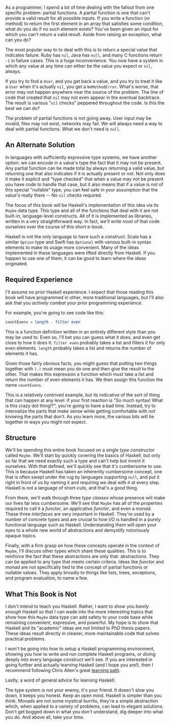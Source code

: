 As a programmer, I spend a lot of time dealing with the fallout from one
specific problem: partial functions. A partial function is one that can't
provide a valid result for all possible inputs. If you write a function (or
method) to return the first element in an array that satisfies some condition,
what do you do if no such element exists? You've been given an input for which
you can't return a valid result. Aside from raising an exception, what can you
do?

The most popular way to to deal with this is to return a special value that
indicates failure. Ruby has `nil`, Java has `null`, and many C functions return
`-1` in failure cases. This is a huge inconvenience. You now have a system in
which any value at any time can either be the value you expect or `nil`, always.

If you try to find a `User`, and you get back a value, and you try to treat it
like a `User` when it's actually `nil`, you get a `NoMethodError`. What's worse,
that error may not happen anywhere near the source of the problem. The line of
code that created that `nil` may not even appear in the eventual backtrace. The
result is various "`nil` checks" peppered throughout the code. Is this the best we
can do?

The problem of partial functions is not going away. User input may be invalid,
files may not exist, networks may fail. We will always need a way to deal with
partial functions. What we don't need is `null`.

## An Alternate Solution

In languages with sufficiently expressive type systems, we have another option:
we can encode in a value's type the fact that it may not be present. Any partial
function can be made total by always returning a valid value, but returning one
that also indicates if it is actually present or not. Not only does it make it
explicit and "type checked" that when a value may not be present you have code
to handle that case, but it also means that if a value is *not* of this special
"nullable" type, you can feel safe in your assumption that the value's really
there -- No `nil` checks required.

The focus of this book will be Haskell's implementation of this idea via its
`Maybe` data type. This type and all of the functions that deal with it are not
built-in, language-level constructs. All of it is implemented as libraries,
written in a very straightforward way. In fact, we'll write most of that code
ourselves over the course of this short e-book.

Haskell is not the only language to have such a construct. Scala has a similar
`Option` type and Swift has `Optional` with various built-in syntax elements to
make its usage more convenient. Many of the ideas implemented in these languages
were lifted directly from Haskell. If you happen to use one of them, it can be
good to learn where the ideas originated.

## Required Experience

I'll assume no prior Haskell experience. I expect that those reading this book
will have programmed in other, more traditional languages, but I'll also ask
that you *actively combat* your prior programming experience.

For example, you're going to see code like this:

```haskell
countEvens = length . filter even
```

This is a function definition written in an entirely different style than you
may be used to. Even so, I'll bet you can guess what it does, and even get close
to how it does it: `filter even` probably takes a list and filters it for only
even elements. `length` probably takes a list and returns the number of elements
it has.

Given those fairly obvious facts, you might guess that putting two things
together with `(.)` must mean you do one and then give the result to the other.
That makes this expression a function which must take a list and return the
number of even elements it has. We then assign this function the name
`countEvens`.

This is a relatively contrived example, but its indicative of the sort of thing
that can happen at any level: if your first reaction is "So much syntax! What is
this crazy dot thing!?", you're going to have a bad time. Instead, try to
internalize the parts that make sense while getting comfortable with *not*
knowing the parts that don't. As you learn more, the various bits will tie
together in ways you might not expect.

## Structure

We'll be spending this entire book focused on a single *type constructor* called
`Maybe`. We'll start by quickly covering the basics of Haskell, but only so far
that we need exactly such a type and can't help but invent it ourselves. With
that defined, we'll quickly see that it's cumbersome to use. This is because
Haskell has taken an inherently cumbersome concept, one that is often swept
under the rug by languages supporting `null`, and put it right in front of us by
naming it and requiring we deal with it at every step. Haskell is not a language
of short-cuts, and that's a good thing.

From there, we'll walk through three *type classes* whose presence will make our
lives far less cumbersome. We'll see that `Maybe` has all of the properties
required to call it a *functor*, an *applicative functor*, and even a *monad*.
These three *interfaces* are very important in Haskell. They're used by a number
of concrete types and are crucial to how I/O is handled in a purely functional
language such as Haskell. Understanding them will open your eyes to a whole new
world of abstractions and demystify notoriously opaque topics.

Finally, with a firm grasp on how these concepts operate in the context of
`Maybe`, I'll discuss other types which share these qualities. This is to
reinforce the fact that these abstractions are only that: abstractions. They can
be applied to any type that meets certain criteria. Ideas like *functor* and
*monad* are not specifically tied to the concept of partial functions or
nullable values. They apply broadly to things like lists, trees, exceptions, and
program evaluation, to name a few.

## What This Book is Not

I don't intend to teach you Haskell. Rather, I want to show you *barely enough*
Haskell so that I can wade into the more interesting topics that show how this
`Maybe` data type can add safety to your code base while remaining convenient,
expressive, and powerful. My hope is to show that Haskell and its "academic"
ideas are not limited to PhD thesis papers. These ideas result directly in
cleaner, more maintainable code that solves practical problems.

I won't be going into how to setup a Haskell programming environment, showing
you how to write and run complete Haskell programs, or diving deeply into every
language construct we'll see. If you are interested in going further and
actually learning Haskell (and I hope you are!), then I recommend following
Chris Allen's great [learning path][learnhaskell].

[learnhaskell]: https://github.com/bitemyapp/learnhaskell

Lastly, a word of general advice for learning Haskell:

The type system is not your enemy, it's your friend. It doesn't slow you down,
it keeps you honest. Keep an open mind. Haskell is simpler than you think.
Monads are not some mystical burrito, they're a simple abstraction which, when
applied to a variety of problems, can lead to elegant solutions. Don't get
bogged down in what you don't understand, dig deeper into what you do. And above
all, take your time.
